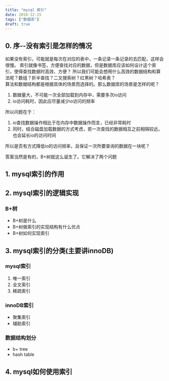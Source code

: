 ```yaml
---
title: "mysql 索引"
date: 2018-12-25
tags: ["数据库"]
draft: true
---
```


## 0. 序--没有索引是怎样的情况
如果没有索引，可能就是每次在对应的表中，一条记录一条记录的去匹配，这样会很慢。
索引就像书签，方便查找对应的数据，但是数据库应该如何设计这个索引，使得查找数据时高效、方便？
所以我们可能会想用什么高效的数据结构和算法呢？数组？折半查找？二叉搜索树？红黑树？哈希表？  
算法和数据结构都是根据具体的场景而选择的。那么数据库的场景是怎样的呢？
1. 数据量大，不可能一次全部加载到内存中，需要多次io访问
2. io访问耗时，因此应尽量减少io访问的频率  

所以问题在于：
1. io查找数据操作相比于在内存中数据操作而言，已经非常耗时 
2. 同时，结合磁盘加载数据的方式考虑，若一次查找的数据相互之前相隔较远，也会延长io的访问时间  

所以是否有方式降低io的访问频率，且保证一次所要查询的数据在一块呢？

答案当然是有的，B+树就这么诞生了。它解决了两个问题

## 1. mysql索引的作用
## 2. mysql索引的逻辑实现
### B+树
- B+树是什么
- B+树做索引的实现结构有什么优点
- B+树如何实现索引

## 3. mysql索引的分类(主要讲innoDB)
### mysql索引
1. 唯一索引
2. 全文索引
3. 稀疏索引

### innoDB索引
- 聚集索引
- 辅助索引

### 数据结构划分
- b+ tree
- hash table

## 4. mysql如何使用索引
